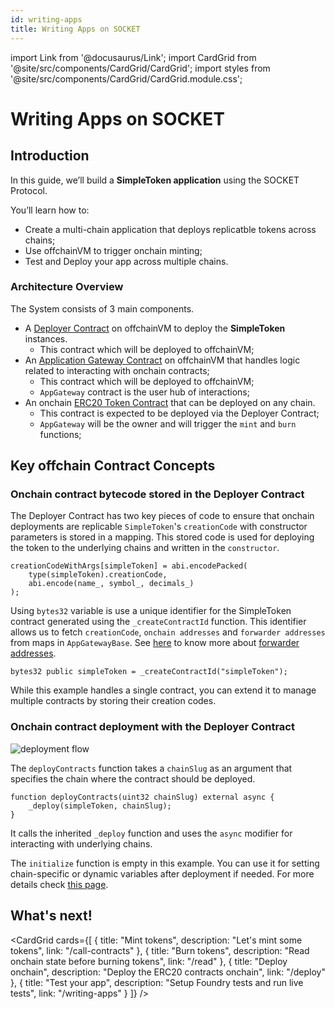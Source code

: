 ```yaml
---
id: writing-apps
title: Writing Apps on SOCKET
---
```


import Link from '@docusaurus/Link';
import CardGrid from '@site/src/components/CardGrid/CardGrid';
import styles from '@site/src/components/CardGrid/CardGrid.module.css';

# Writing Apps on SOCKET

## Introduction

In this guide, we’ll build a **SimpleToken application** using the SOCKET Protocol.

You’ll learn how to:

- Create a multi-chain application that deploys replicatble tokens across chains;
- Use offchainVM to trigger onchain minting;
- Test and Deploy your app across multiple chains.

### Architecture Overview

The System consists of 3 main components.

<!-- TODO: Update filepaths once contracts are merged to master branch -->
- A [Deployer Contract](https://github.com/SocketDotTech/socket-protocol/blob/simple-token/contracts/apps/simple-token/SimpleTokenDeployer.sol) on offchainVM to deploy the **SimpleToken** instances.
    - This contract which will be deployed to offchainVM;
- An [Application Gateway Contract](https://github.com/SocketDotTech/socket-protocol/blob/simple-token/contracts/apps/simple-token/SimpleTokenAppGateway.sol) on offchainVM that handles logic related to interacting with onchain contracts;
    - This contract which will be deployed to offchainVM;
    - `AppGateway` contract is the user hub of interactions;
- An onchain [ERC20 Token Contract](https://github.com/SocketDotTech/socket-protocol/blob/simple-token/contracts/apps/simple-token/SimpleToken.sol) that can be deployed on any chain.
    - This contract is expected to be deployed via the Deployer Contract;
    - `AppGateway` will be the owner and will trigger the `mint` and `burn` functions;

## Key offchain Contract Concepts

### Onchain contract bytecode stored in the Deployer Contract
The Deployer Contract has two key pieces of code to ensure that onchain deployments are replicable `SimpleToken`'s `creationCode` with constructor parameters is stored in a mapping. This stored code is used for deploying the token to the underlying chains and written in the `constructor`.
```solidity
creationCodeWithArgs[simpleToken] = abi.encodePacked(
    type(simpleToken).creationCode,
    abi.encode(name_, symbol_, decimals_)
);
```

Using  `bytes32` variable is use a unique identifier for the SimpleToken contract generated using the `_createContractId` function. This identifier allows us to fetch `creationCode`, `onchain addresses` and `forwarder addresses` from maps in `AppGatewayBase`. See [here](/forwarder-addresses) to know more about [forwarder addresses](/forwarder-addresses).
```solidity
bytes32 public simpleToken = _createContractId("simpleToken");
```

While this example handles a single contract, you can extend it to manage multiple contracts by storing their creation codes.

### Onchain contract deployment with the Deployer Contract
<div style={{ display: 'flex', justifyContent: 'center' }}>
    <img src="/img/deployment_flow.svg" alt="deployment flow" style={{ width: '100%' }} />
</div>

The `deployContracts` function takes a `chainSlug` as an argument that specifies the chain where the contract should be deployed.
```solidity
function deployContracts(uint32 chainSlug) external async {
    _deploy(simpleToken, chainSlug);
}
```
It calls the inherited `_deploy` function and uses the `async` modifier for interacting with underlying chains.

The `initialize` function is empty in this example. You can use it for setting chain-specific or dynamic variables after deployment if needed. For more details check [this page](/deploy).
<!-- TODO: Review deploy page -->

## What's next!
<CardGrid cards={[
 {
   title: "Mint tokens",
   description: "Let's mint some tokens",
   link: "/call-contracts"
 },
 {
   title: "Burn tokens",
   description: "Read onchain state before burning tokens",
   link: "/read"
 },
 {
   title: "Deploy onchain",
   description: "Deploy the ERC20 contracts onchain",
   link: "/deploy"
 },
 {
   title: "Test your app",
   description: "Setup Foundry tests and run live tests",
   link: "/writing-apps"
 }
]} />
<!-- TODO: Add page explaining how to test the app and how to write Foundry tests for the app -->

<!-- TODO: Move the information below to different pages -->
<!--
## Deployment and Fee setup

## Fee setup
With the contracts ready, we can go on to deploy things. In true Chain Abstracted spirit, you as a developer only need to interact with the offchainVM and never with the chains directly unless you want to verify if things were done correctly.

### Deploy Contracts to offchainVM: SetupMyToken.s.sol

You need to deploy the `MyTokenDeployer` and `MyTokenDistrbutor` to the offchainVM.

You can get the `addressResolver` from [here](/chain-information).

### Fund your App

Next, go on to setup fees so that offchainVM can send transactions and deploy contracts on your app’s behalf. On any supported chain, deposit fees against `MyTokenAppGateway`’s address. Read more about setting up fees and generating `feesData` [here](/fees).

## Deployment
### Deploy Token to chains: DeployMyToken.s.sol

Once your app is funded, you can trigger the deployment of `MyToken` on desired chains. In this case as well, just interact with offchainVM. Call `deployContracts` function of `MyTokenDeployer` contract for each chain where deployment needs to be done.

Deployment of on chain contracts should take couple minutes. You can track the status of this request and also check the deployed addresses using our [apis](/api).

## Testing

### Add Airdrop Receivers: AddReceivers.s.sol

Once the setup is done, you can call `addAirdropReceivers`.

```solidity
// SPDX-License-Identifier: UNLICENSED
pragma solidity ^0.8.13;

import {Script, console} from "forge-std/Script.sol";
import {MyTokenAppGateway} from "../src/MyTokenAppGateway.sol";

contract AddReceivers is Script {
    address[] receivers = [
        <receiver1>,
        <receiver2>,
        <receiver3>
    ];
    uint256[] amounts = [
        <amount1>,
        <amount2>,
        <amount3>
    ];

    function run() public {
        string memory rpc = vm.envString("SOCKET_RPC");
        vm.createSelectFork(rpc);

        uint256 deployerPrivateKey = vm.envUint("PRIVATE_KEY");
        vm.startBroadcast(deployerPrivateKey);

        MyTokenAppGateway myTokenAppGateway = MyTokenAppGateway(<myTokenAppGatewayAddress>);
        myTokenAppGateway.addAirdropReceivers(receivers, amounts);
    }
}
```

### Claim Airdrop: ClaimAirdrop.s.sol

For each receiver that was added in previous step, they can call claimAirdrop with their desired instance address to mint tokens on the desired chain. Use our [apis](/api) to get instance addresses.

Note that the instance addresses are not the same as where token contracts are deployed on chain. The instance here is a forwarder address, read more about it [here](/call-contracts).

```solidity
// SPDX-License-Identifier: UNLICENSED
pragma solidity ^0.8.13;

import {Script, console} from "forge-std/Script.sol";
import {MyTokenAppGateway} from "../src/MyTokenAppGateway.sol";

contract ClaimAirdrop is Script {
    function run() public {
        string memory rpc = vm.envString("SOCKET_RPC");
        vm.createSelectFork(rpc);

        uint256 deployerPrivateKey = vm.envUint("PRIVATE_KEY");
        vm.startBroadcast(deployerPrivateKey);

        MyTokenAppGateway myTokenAppGateway = MyTokenAppGateway(<myTokenAppGatewayAddress>);
        myTokenAppGateway.claimAirdrop(<instance>);
    }
}
```
-->
